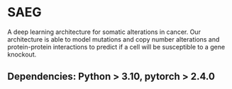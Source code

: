 # SAEG
A deep learning architecture for somatic alterations in cancer. Our architecture is able to model mutations and copy number alterations and protein-protein interactions to predict if a cell will be susceptible to a gene knockout. 

## Dependencies: Python > 3.10, pytorch > 2.4.0


